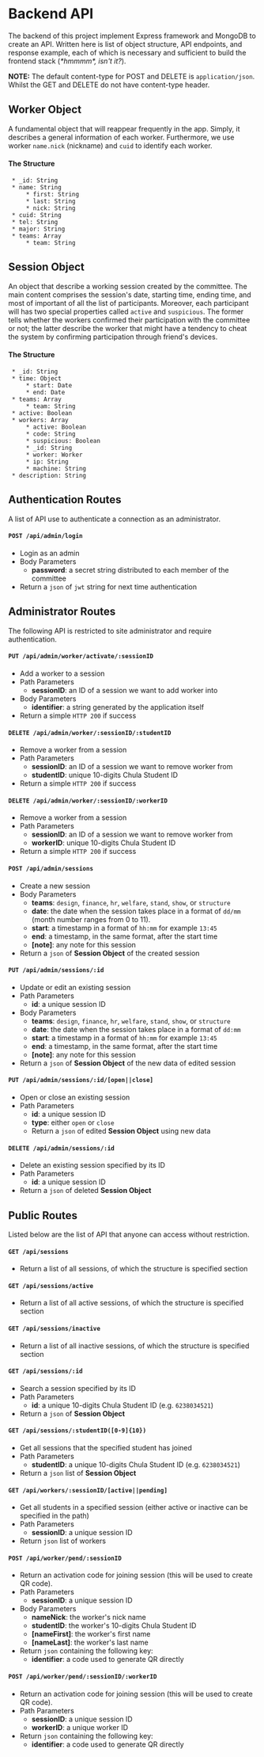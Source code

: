 
# Backend API 

The backend of this project implement Express framework and MongoDB to create an API. Written here is list of object structure, API endpoints, and response example, each of which is necessary and sufficient to build the frontend    stack (*\*hmmmm\*, isn't it?*). 

**NOTE:** The default content-type for POST and DELETE is `application/json`. Whilst the GET and DELETE do not have content-type header.

## Worker Object 

A fundamental object that will reappear frequently in the app.  Simply, it describes a general information of each worker. Furthermore, we use worker `name.nick` (nickname) and `cuid` to identify each worker.

#### The Structure
```
 * _id: String
 * name: String
	 * first: String
	 * last: String
	 * nick: String
 * cuid: String
 * tel: String
 * major: String
 * teams: Array
	 * team: String
```

## Session Object

An object that describe a working session created by the committee. The main content comprises the session's date, starting time, ending time, and most of important of all the list of participants. Moreover, each participant will has two special properties called `active` and `suspicious`. The former tells whether the workers confirmed their participation with the committee or not; the latter describe the worker that might have a tendency to cheat the system by confirming participation through friend's devices. 

#### The Structure
```
 * _id: String
 * time: Object
	 * start: Date
	 * end: Date
 * teams: Array
	 * team: String
 * active: Boolean
 * workers: Array
	 * active: Boolean
	 * code: String
	 * suspicious: Boolean
	 * _id: String
	 * worker: Worker
	 * ip: String
	 * machine: String
 * description: String
```

## Authentication Routes

A list of API use to authenticate a connection as an administrator.

#### `POST /api/admin/login`
- Login as an admin
- Body Parameters
	- **password**: a secret string distributed to each member of the committee
- Return a `json` of `jwt` string for next time authentication

## Administrator Routes

The following API is restricted to site administrator and require authentication. 

#### `PUT /api/admin/worker/activate/:sessionID`
- Add a worker to a session
- Path Parameters
	- **sessionID**:  an ID of a session we want to add worker into
- Body Parameters
	- **identifier**: a string generated by the application itself
- Return a simple `HTTP 200` if success 

#### `DELETE /api/admin/worker/:sessionID/:studentID`
- Remove a worker from a session
- Path Parameters
	- **sessionID**:  an ID of a session we want to remove worker from
	- **studentID**: unique 10-digits Chula Student ID
- Return a simple `HTTP 200` if success

#### `DELETE /api/admin/worker/:sessionID/:workerID`
- Remove a worker from a session
- Path Parameters
	- **sessionID**:  an ID of a session we want to remove worker from
	- **workerID**: unique 10-digits Chula Student ID
- Return a simple `HTTP 200` if success

#### `POST /api/admin/sessions`
- Create a new session 
- Body Parameters
	- **teams**: `design`, `finance`, `hr`, `welfare`, `stand`, `show`, or `structure`
	- **date**: the date when the session takes place  in a format of `dd/mm` (month number ranges from 0 to 11). 
	- **start**:  a timestamp in a format of `hh:mm` for example `13:45`
	- **end**: a timestamp, in the same format, after the start time
	- **[note]**: any note for this session
- Return a `json` of **Session Object** of the created session

#### `PUT /api/admin/sessions/:id`
- Update or edit an existing session
- Path Parameters
	- **id**: a unique session ID
- Body Parameters
	- **teams**: `design`, `finance`, `hr`, `welfare`, `stand`, `show`, or `structure`
	- **date**: the date when the session takes place in a format of `dd:mm`
	- **start**:  a timestamp in a format of `hh:mm` for example `13:45`
	- **end**: a timestamp, in the same format, after the start time
	- **[note]**: any note for this session
- Return a `json` of **Session Object** of the new data of edited session 

#### `PUT /api/admin/sessions/:id/[open||close]`
- Open or close an existing session
- Path Parameters
	- **id**: a unique session ID
	- **type**: either `open` or `close`
	- Return a `json` of edited **Session Object** using new data

#### `DELETE /api/admin/sessions/:id`
- Delete an existing session specified by its ID
- Path Parameters
	- **id**: a unique session ID
- Return a `json` of deleted **Session Object**

## Public Routes

Listed below are the list of API that anyone can access without restriction.

#### `GET /api/sessions`
- Return a list of all sessions, of which the structure is specified section

#### `GET /api/sessions/active`
- Return a list of all active sessions, of which the structure is specified section

#### `GET /api/sessions/inactive`
- Return a list of all inactive sessions, of which the structure is specified section

#### `GET /api/sessions/:id`
- Search a session specified by its ID
- Path Parameters
	- **id**: a unique 10-digits Chula Student ID (e.g. `6238034521`)
- Return a `json` of **Session Object**

#### `GET /api/sessions/:studentID([0-9]{10})`
- Get all sessions that the specified student has joined
- Path Parameters
	- **studentID**: a unique 10-digits Chula Student ID (e.g. `6238034521`)
- Return a `json` list of **Session Object** 

#### `GET /api/workers/:sessionID/[active||pending]` 
- Get all students in a specified session (either active or inactive can be specified in the path)
- Path Parameters
	- **sessionID**: a unique session ID
- Return `json` list of workers

#### `POST /api/worker/pend/:sessionID`
- Return an activation code for joining session (this will be used to create QR code).
- Path Parameters
	- **sessionID**: a unique session ID
- Body Parameters
	- **nameNick**: the worker's nick name
	- **studentID**: the worker's 10-digits Chula Student ID
	- **[nameFirst]**: the worker's first name
	- **[nameLast]**: the worker's last name
- Return `json` containing the following key:
	- **identifier**: a code used to generate QR directly 
	
#### `POST /api/worker/pend/:sessionID/:workerID`
- Return an activation code for joining session (this will be used to create QR code).
- Path Parameters
	- **sessionID**: a unique session ID
	- **workerID**: a unique worker ID
- Return `json` containing the following key:
	- **identifier**: a code used to generate QR directly 
